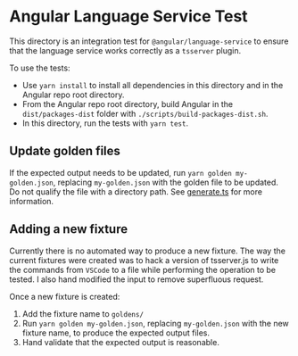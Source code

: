 # Angular Language Service Test

This directory is an integration test for `@angular/language-service` to ensure
that the language service works correctly as a `tsserver` plugin.

To use the tests:

- Use `yarn install` to install all dependencies in this directory and in the Angular repo root
    directory.
- From the Angular repo root directory, build Angular in the `dist/packages-dist` folder with
    `./scripts/build-packages-dist.sh`.
- In this directory, run the tests with `yarn test`.

## Update golden files

If the expected output needs to be updated, run `yarn golden my-golden.json`, replacing
`my-golden.json` with the golden file to be updated. Do not qualify the file with a directory path.
See [generate.ts](./generate.ts) for more information.

## Adding a new fixture

Currently there is no automated way to produce a new fixture. The way the
current fixtures were created was to hack a version of tsserver.js to write the
commands from `VSCode` to a file while performing the operation to be tested.
I also hand modified the input to remove superfluous request.

Once a new fixture is created:

1) Add the fixture name to `goldens/`
2) Run `yarn golden my-golden.json`, replacing `my-golden.json` with the new fixture name, to
   produce the expected output files.
3) Hand validate that the expected output is reasonable.

